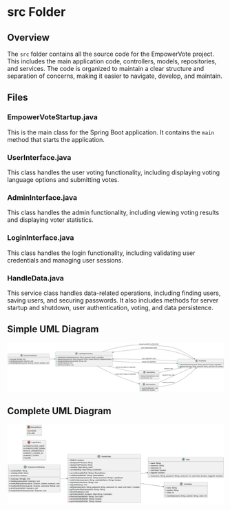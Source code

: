 # src Folder

## Overview
The `src` folder contains all the source code for the EmpowerVote project. This includes the main application code, controllers, models, repositories, and services. The code is organized to maintain a clear structure and separation of concerns, making it easier to navigate, develop, and maintain.

## Files

### EmpowerVoteStartup.java
This is the main class for the Spring Boot application. It contains the `main` method that starts the application.

### UserInterface.java
This class handles the user voting functionality, including displaying voting language options and submitting votes.

### AdminInterface.java
This class handles the admin functionality, including viewing voting results and displaying voter statistics.

### LoginInterface.java
This class handles the login functionality, including validating user credentials and managing user sessions.

### HandleData.java
This service class handles data-related operations, including finding users, saving users, and securing passwords. It also includes methods for server startup and shutdown, user authentication, voting, and data persistence.

## Simple UML Diagram

![alt text](Empower.png)

## Complete UML Diagram

![alt text](uml.png)
